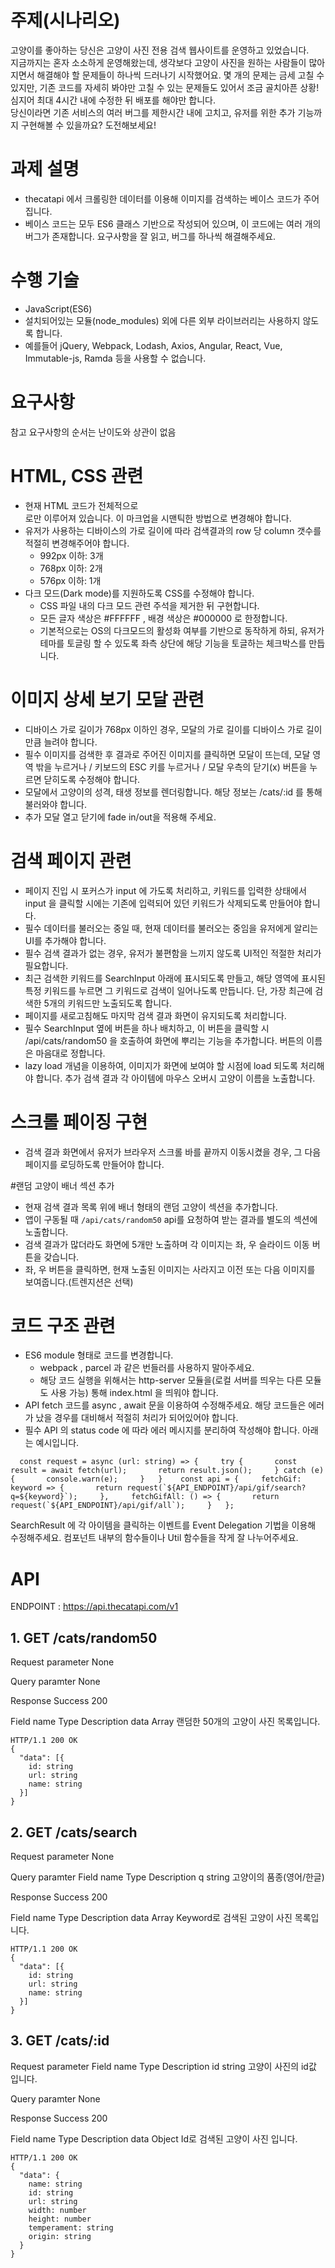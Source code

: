 # 주제(시나리오)
고양이를 좋아하는 당신은 고양이 사진 전용 검색 웹사이트를 운영하고 있었습니다.  
지금까지는 혼자 소소하게 운영해왔는데, 생각보다 고양이 사진을 원하는 사람들이 많아지면서 해결해야 할 문제들이 하나씩 드러나기 시작했어요. 
몇 개의 문제는 금세 고칠 수 있지만, 기존 코드를 자세히 봐야만 고칠 수 있는 문제들도 있어서 조금 골치아픈 상황! 심지어 최대 4시간 내에 수정한 뒤 배포를 해야만 합니다.    
당신이라면 기존 서비스의 여러 버그를 제한시간 내에 고치고, 유저를 위한 추가 기능까지 구현해볼 수 있을까요? 도전해보세요! 

# 과제 설명
+ thecatapi 에서 크롤링한 데이터를 이용해 이미지를 검색하는 베이스 코드가 주어집니다.  
+ 베이스 코드는 모두 ES6 클래스 기반으로 작성되어 있으며, 이 코드에는 여러 개의 버그가 존재합니다. 요구사항을 잘 읽고, 버그를 하나씩 해결해주세요.  

# 수행 기술
+ JavaScript(ES6)
+ 설치되어있는 모듈(node_modules) 외에 다른 외부 라이브러리는 사용하지 않도록 합니다.  
+ 예를들어 jQuery, Webpack, Lodash, Axios, Angular, React, Vue, Immutable-js, Ramda 등을 사용할 수 없습니다.

# 요구사항
참고 요구사항의 순서는 난이도와 상관이 없음

# HTML, CSS 관련
+ 현재 HTML 코드가 전체적으로 <div> 로만 이루어져 있습니다. 이 마크업을 시맨틱한 방법으로 변경해야 합니다.
+ 유저가 사용하는 디바이스의 가로 길이에 따라 검색결과의 row 당 column 갯수를 적절히 변경해주어야 합니다.
  + 992px 이하: 3개
  + 768px 이하: 2개
  + 576px 이하: 1개
+ 다크 모드(Dark mode)를 지원하도록 CSS를 수정해야 합니다.
  + CSS 파일 내의 다크 모드 관련 주석을 제거한 뒤 구현합니다.
  + 모든 글자 색상은 #FFFFFF , 배경 색상은 #000000 로 한정합니다.
  + 기본적으로는 OS의 다크모드의 활성화 여부를 기반으로 동작하게 하되, 유저가 테마를 토글링 할 수 있도록 좌측 상단에 해당 기능을 토글하는 체크박스를 만듭니다.
  
  
# 이미지 상세 보기 모달 관련
+ 디바이스 가로 길이가 768px 이하인 경우, 모달의 가로 길이를 디바이스 가로 길이만큼 늘려야 합니다.
+ 필수 이미지를 검색한 후 결과로 주어진 이미지를 클릭하면 모달이 뜨는데, 모달 영역 밖을 누르거나 / 키보드의 ESC 키를 누르거나 / 모달 우측의 닫기(x) 버튼을 누르면 닫히도록 수정해야 합니다.
+ 모달에서 고양이의 성격, 태생 정보를 렌더링합니다. 해당 정보는 /cats/:id 를 통해 불러와야 합니다.
+ 추가 모달 열고 닫기에 fade in/out을 적용해 주세요.


# 검색 페이지 관련
+ 페이지 진입 시 포커스가 input 에 가도록 처리하고, 키워드를 입력한 상태에서 input 을 클릭할 시에는 기존에 입력되어 있던 키워드가 삭제되도록 만들어야 합니다.
+ 필수 데이터를 불러오는 중일 때, 현재 데이터를 불러오는 중임을 유저에게 알리는 UI를 추가해야 합니다.
+ 필수 검색 결과가 없는 경우, 유저가 불편함을 느끼지 않도록 UI적인 적절한 처리가 필요합니다.
+ 최근 검색한 키워드를 SearchInput 아래에 표시되도록 만들고, 해당 영역에 표시된 특정 키워드를 누르면 그 키워드로 검색이 일어나도록 만듭니다. 단, 가장 최근에 검색한 5개의 키워드만 노출되도록 합니다.
+ 페이지를 새로고침해도 마지막 검색 결과 화면이 유지되도록 처리합니다.
+ 필수 SearchInput 옆에 버튼을 하나 배치하고, 이 버튼을 클릭할 시 /api/cats/random50 을 호출하여 화면에 뿌리는 기능을 추가합니다. 버튼의 이름은 마음대로 정합니다.
+ lazy load 개념을 이용하여, 이미지가 화면에 보여야 할 시점에 load 되도록 처리해야 합니다.
추가 검색 결과 각 아이템에 마우스 오버시 고양이 이름을 노출합니다.


# 스크롤 페이징 구현
+ 검색 결과 화면에서 유저가 브라우저 스크롤 바를 끝까지 이동시켰을 경우, 그 다음 페이지를 로딩하도록 만들어야 합니다.

#랜덤 고양이 배너 섹션 추가
+ 현재 검색 결과 목록 위에 배너 형태의 랜덤 고양이 섹션을 추가합니다.
+ 앱이 구동될 때 `/api/cats/random50` api를 요청하여 받는 결과를 별도의 섹션에 노출합니다.
+ 검색 결과가 많더라도 화면에 5개만 노출하며 각 이미지는 좌, 우 슬라이드 이동 버튼을 갖습니다.
+ 좌, 우 버튼을 클릭하면, 현재 노출된 이미지는 사라지고 이전 또는 다음 이미지를 보여줍니다.(트렌지션은 선택)


# 코드 구조 관련
+ ES6 module 형태로 코드를 변경합니다.
  + webpack , parcel 과 같은 번들러를 사용하지 말아주세요.
  + 해당 코드 실행을 위해서는 http-server 모듈을(로컬 서버를 띄우는 다른 모듈도 사용 가능) 통해 index.html 을 띄워야 합니다.
+ API fetch 코드를 async , await 문을 이용하여 수정해주세요. 해당 코드들은 에러가 났을 경우를 대비해서 적절히 처리가 되어있어야 합니다.
+ 필수 API 의 status code 에 따라 에러 메시지를 분리하여 작성해야 합니다. 아래는 예시입니다.
```
  const request = async (url: string) => {     try {       const result = await fetch(url);       return result.json();     } catch (e) {       console.warn(e);     }   }    const api = {     fetchGif: keyword => {       return request(`${API_ENDPOINT}/api/gif/search?q=${keyword}`);     },     fetchGifAll: () => {       return request(`${API_ENDPOINT}/api/gif/all`);     }   };
  ```
  
SearchResult 에 각 아이템을 클릭하는 이벤트를 Event Delegation 기법을 이용해 수정해주세요.
컴포넌트 내부의 함수들이나 Util 함수들을 작게 잘 나누어주세요.

# API 

ENDPOINT : https://api.thecatapi.com/v1

## 1. GET /cats/random50
Request parameter
None

Query paramter
None

Response
Success 200

Field name	Type	Description
data	Array	랜덤한 50개의 고양이 사진 목록입니다.
```
HTTP/1.1 200 OK
{
  "data": [{
    id: string
    url: string
    name: string
  }]
}
```

## 2. GET /cats/search

Request parameter
None

Query paramter
Field name	Type	Description
q	string	고양이의 품종(영어/한글)

Response
Success 200

Field name	Type	Description
data	Array	Keyword로 검색된 고양이 사진 목록입니다.
```
HTTP/1.1 200 OK
{
  "data": [{
    id: string
    url: string
    name: string
  }]
}
```


## 3. GET /cats/:id

Request parameter
Field name	Type	Description
id	string	고양이 사진의 id값 입니다.

Query paramter
None

Response
Success 200

Field name	Type	Description
data	Object	Id로 검색된 고양이 사진 입니다.
```
HTTP/1.1 200 OK
{
  "data": {
    name: string
    id: string
    url: string
    width: number
    height: number
    temperament: string
    origin: string
  }
}
```
